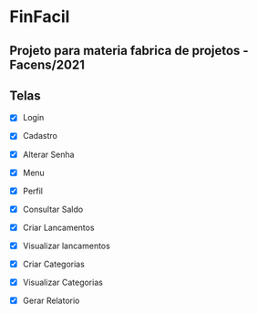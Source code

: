 # FinFacil

## Projeto para materia fabrica de projetos - Facens/2021

## Telas

- [X] Login
  
- [X] Cadastro
  
- [X] Alterar Senha
  
- [X] Menu
   
- [X] Perfil

- [X] Consultar Saldo
  
- [X] Criar Lancamentos
  
- [X] Visualizar lancamentos
  
- [X] Criar Categorias
  
- [X] Visualizar Categorias
  
- [X] Gerar Relatorio
